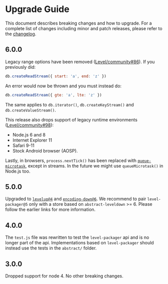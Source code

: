# Upgrade Guide

This document describes breaking changes and how to upgrade. For a complete list of changes including minor and patch releases, please refer to the [changelog](CHANGELOG.md).

## 6.0.0

Legacy range options have been removed ([Level/community#86](https://github.com/Level/community/issues/86)). If you previously did:

```js
db.createReadStream({ start: 'a', end: 'z' })
```

An error would now be thrown and you must instead do:

```js
db.createReadStream({ gte: 'a', lte: 'z' })
```

The same applies to `db.iterator()`, `db.createKeyStream()` and `db.createValueStream()`.

This release also drops support of legacy runtime environments ([Level/community#98](https://github.com/Level/community/issues/98)):

- Node.js 6 and 8
- Internet Explorer 11
- Safari 9-11
- Stock Android browser (AOSP).

Lastly, in browsers, `process.nextTick()` has been replaced with [`queue-microtask`](https://github.com/feross/queue-microtask), except in streams. In the future we might use `queueMicrotask()` in Node.js too.

## 5.0.0

Upgraded to [`levelup@4`](https://github.com/Level/levelup/blob/v4.0.0/UPGRADING.md#v4) and [`encoding-down@6`](https://github.com/Level/encoding-down/blob/v6.0.0/UPGRADING.md#v6). We recommend to pair `level-packager@5` only with a store based on `abstract-leveldown` >= 6. Please follow the earlier links for more information.

## 4.0.0

The `test.js` file was rewritten to test the `level-packager` api and is no longer part of the api. Implementations based on `level-packager` should instead use the tests in the `abstract/` folder.

## 3.0.0

Dropped support for node 4. No other breaking changes.
